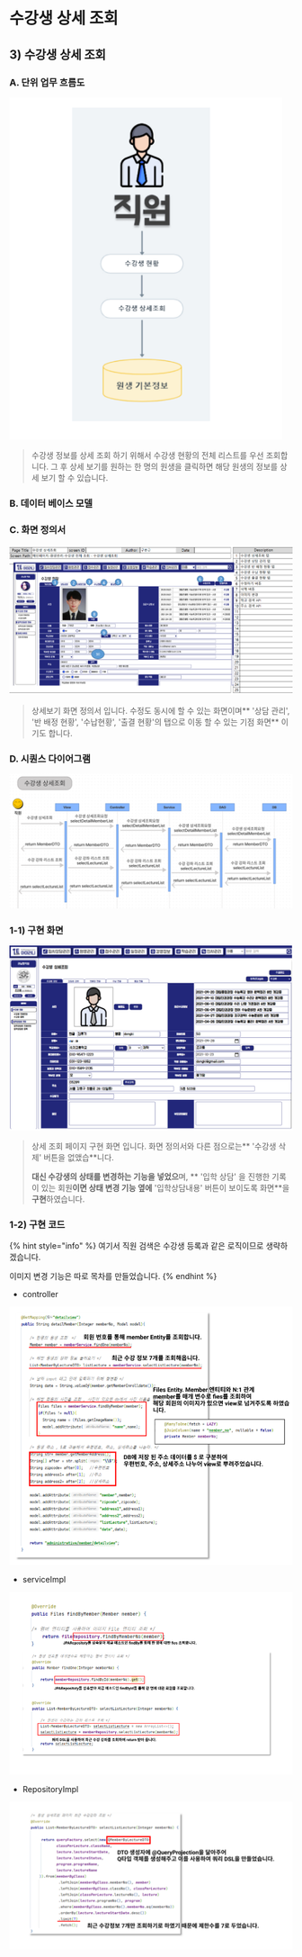 # 수강생 상세 조회

## 3) 수강생 상세 조회

### A. 단위 업무 흐름도

![](<../../../../../../.gitbook/assets/수강생 사엣조회.PNG>)

> 수강생 정보를 상세 조회 하기 위해서 수강생 현황의 전체 리스트를 우선 조회합니다. 그 후 상세 보기를 원하는 한 명의 원생을 클릭하면 해당 원생의 정보를 상세 보기 할 수 있습니다.&#x20;



### B. 데이터 베이스 모델

### C. 화면 정의서

![](../../../../../../.gitbook/assets/상세조회화면정의서.PNG)

> 상세보기 화면 정의서 입니다. 수정도 동시에 할 수 있는 화면이며** '상담 관리', '반 배정 현황', '수납현황', '출결 현황'의 탭으로 이동 할 수 있는 기점 화면** 이기도 합니다.

### D. 시퀀스 다이어그램

![](<../../../../../../.gitbook/assets/상세조회 시퀀스.PNG>)

### 1-1) 구현 화면

![](<../../../../../../.gitbook/assets/수강생 상세조회 (1).PNG>)

> 상세 조회 페이지 구현 화면 입니다.  화면 정의서와 다른 점으로는** '수강생 삭제' 버튼을 없앴습**니다.&#x20;
>
> **대신 수강생의 상태를 변경하는 기능을 넣었으**며, ** '입학 상담' 을 진행한 기록이 있는 회원**이면 상태 변경 기능 옆에** '입학상담내용' 버튼이 보이도록 화면**을 **구현**하였습니다.



### 1-2) 구현 코드

{% hint style="info" %}
여기서 직원 검색은 수강생 등록과 같은 로직이므로 생략하겠습니다.

이미지 변경 기능은 따로 목차를 만들었습니다.&#x20;
{% endhint %}

* controller

![](<../../../../../../.gitbook/assets/상세조회 controller (1).PNG>)

* serviceImpl

![](<../../../../../../.gitbook/assets/상세조회 serviceImpl.PNG>)

* RepositoryImpl

![](<../../../../../../.gitbook/assets/상세조회 Repository.PNG>)





